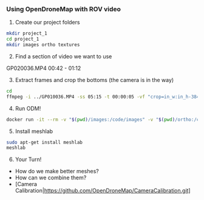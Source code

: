 
### Using OpenDroneMap with ROV video


1. Create our project folders
```bash
mkdir project_1
cd project_1
mkdir images ortho textures
```


2. Find a section of video we want to use

GP020036.MP4  00:42 - 01:12 



3. Extract frames and crop the bottoms (the camera is in the way)
```bash
cd 
ffmpeg -i ../GP010036.MP4 -ss 05:15 -t 00:00:05 -vf "crop=in_w:in_h-384:0:0,fps=6" -qscale:v 1 images/frame%05d.jpg
```


4. Run ODM!

```bash
docker run -it --rm -v "$(pwd)/images:/code/images" -v "$(pwd)/ortho:/code/odm_orthophoto" -v "$(pwd)/textures:/code/odm_texturing" opendronemap/odm
```



5. Install meshlab
```bash
sudo apt-get install meshlab
meshlab
```


6. Your Turn!

- How do we make better meshes? 
- How can we combine them?
- [Camera Calibration|https://github.com/OpenDroneMap/CameraCalibration.git]




